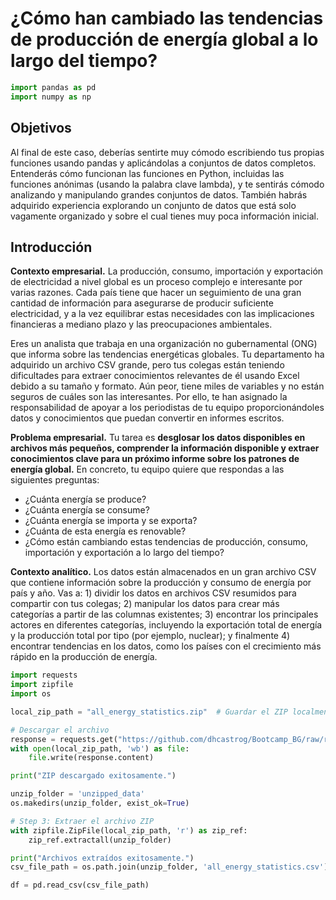 # ¿Cómo han cambiado las tendencias de producción de energía global a lo largo del tiempo?

```python
import pandas as pd
import numpy as np
```

## Objetivos
Al final de este caso, deberías sentirte muy cómodo escribiendo tus propias funciones usando pandas y aplicándolas a conjuntos de datos completos. Entenderás cómo funcionan las funciones en Python, incluidas las funciones anónimas (usando la palabra clave lambda), y te sentirás cómodo analizando y manipulando grandes conjuntos de datos. También habrás adquirido experiencia explorando un conjunto de datos que está solo vagamente organizado y sobre el cual tienes muy poca información inicial.


## Introducción

**Contexto empresarial.** La producción, consumo, importación y exportación de electricidad a nivel global es un proceso complejo e interesante por varias razones. Cada país tiene que hacer un seguimiento de una gran cantidad de información para asegurarse de producir suficiente electricidad, y a la vez equilibrar estas necesidades con las implicaciones financieras a mediano plazo y las preocupaciones ambientales.

Eres un analista que trabaja en una organización no gubernamental (ONG) que informa sobre las tendencias energéticas globales. Tu departamento ha adquirido un archivo CSV grande, pero tus colegas están teniendo dificultades para extraer conocimientos relevantes de él usando Excel debido a su tamaño y formato. Aún peor, tiene miles de variables y no están seguros de cuáles son las interesantes. Por ello, te han asignado la responsabilidad de apoyar a los periodistas de tu equipo proporcionándoles datos y conocimientos que puedan convertir en informes escritos.

**Problema empresarial.**  Tu tarea es **desglosar los datos disponibles en archivos más pequeños, comprender la información disponible y extraer conocimientos clave para un próximo informe sobre los patrones de energía global.** En concreto, tu equipo quiere que respondas a las siguientes preguntas:

* ¿Cuánta energía se produce?
* ¿Cuánta energía se consume?
* ¿Cuánta energía se importa y se exporta?
* ¿Cuánta de esta energía es renovable?
* ¿Cómo están cambiando estas tendencias de producción, consumo, importación y exportación a lo largo del tiempo?

**Contexto analítico.** Los datos están almacenados en un gran archivo CSV que contiene información sobre la producción y consumo de energía por país y año. Vas a: 1) dividir los datos en archivos CSV resumidos para compartir con tus colegas; 2) manipular los datos para crear más categorías a partir de las columnas existentes; 3) encontrar los principales actores en diferentes categorías, incluyendo la exportación total de energía y la producción total por tipo (por ejemplo, nuclear); y finalmente 4) encontrar tendencias en los datos, como los países con el crecimiento más rápido en la producción de energía.

```python
import requests
import zipfile
import os

local_zip_path = "all_energy_statistics.zip"  # Guardar el ZIP localmente

# Descargar el archivo
response = requests.get("https://github.com/dhcastrog/Bootcamp_BG/raw/refs/heads/main/Reto4/all_energy_statistics.zip")
with open(local_zip_path, 'wb') as file:
    file.write(response.content)

print("ZIP descargado exitosamente.")

unzip_folder = 'unzipped_data'
os.makedirs(unzip_folder, exist_ok=True)

# Step 3: Extraer el archivo ZIP
with zipfile.ZipFile(local_zip_path, 'r') as zip_ref:
    zip_ref.extractall(unzip_folder)

print("Archivos extraídos exitosamente.")
csv_file_path = os.path.join(unzip_folder, 'all_energy_statistics.csv')

df = pd.read_csv(csv_file_path)
```
